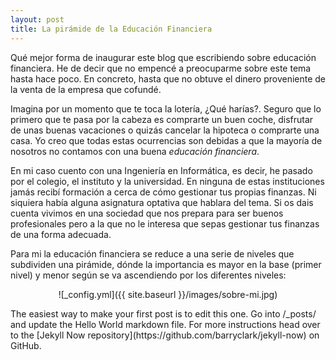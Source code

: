 ```yaml
---
layout: post
title: La pirámide de la Educación Financiera
---
```


Qué mejor forma de inaugurar este blog que escribiendo sobre educación financiera. He de decir que no empencé a preocuparme sobre este tema hasta hace poco. En concreto, hasta que no obtuve el dinero proveniente de la venta de la empresa que cofundé.

Imagina por un momento que te toca la lotería, ¿Qué harías?. Seguro que lo primero que te pasa por la cabeza es comprarte un buen coche, disfrutar de unas buenas vacaciones o quizás cancelar la hipoteca o comprarte una casa. Yo creo que todas estas ocurrencias son debidas a que la mayoría de nosotros no contamos con una buena *educación financiera*.

En mi caso cuento con una Ingeniería en Informática, es decir, he pasado por el colegio, el instituto y la universidad. En ninguna de estas instituciones jamás recibí formación a cerca de cómo gestionar tus propias finanzas. Ni siquiera había alguna asignatura optativa que hablara del tema. Si os dais cuenta vivimos en una sociedad que nos prepara para ser buenos profesionales pero a la que no le interesa que sepas gestionar tus finanzas de una forma adecuada.

Para mi la educación financiera se reduce a una serie de niveles que subdividen una pirámide, dónde la importancia es mayor en la base (primer nivel) y menor según se va ascendiendo por los diferentes niveles:

<p align="center">
![_config.yml]({{ site.baseurl }}/images/sobre-mi.jpg)
</p>
The easiest way to make your first post is to edit this one. Go into /_posts/ and update the Hello World markdown file. For more instructions head over to the [Jekyll Now repository](https://github.com/barryclark/jekyll-now) on GitHub.
